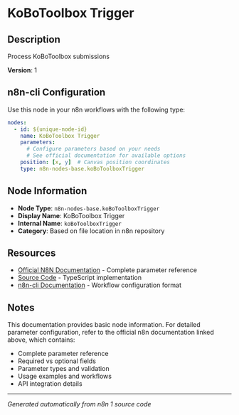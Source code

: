 # KoBoToolbox Trigger

## Description

Process KoBoToolbox submissions

**Version**: 1

## n8n-cli Configuration

Use this node in your n8n workflows with the following type:

```yaml
nodes:
  - id: ${unique-node-id}
    name: KoBoToolbox Trigger
    parameters:
      # Configure parameters based on your needs
      # See official documentation for available options
    position: [x, y]  # Canvas position coordinates
    type: n8n-nodes-base.koBoToolboxTrigger
```

## Node Information

- **Node Type**: `n8n-nodes-base.koBoToolboxTrigger`
- **Display Name**: KoBoToolbox Trigger
- **Internal Name**: `koBoToolboxTrigger`
- **Category**: Based on file location in n8n repository

## Resources

- [Official N8N Documentation](https://docs.n8n.io/integrations/builtin/app-nodes/n8n-nodes-base.kobotoolboxtrigger/) - Complete parameter reference
- [Source Code](https://github.com/n8n-io/n8n/blob/master/packages/nodes-base/nodes/KoBoToolbox/KoBoToolboxTrigger.node.ts) - TypeScript implementation
- [n8n-cli Documentation](https://github.com/edenreich/n8n-cli) - Workflow configuration format

## Notes

This documentation provides basic node information. For detailed parameter configuration, 
refer to the official n8n documentation linked above, which contains:

- Complete parameter reference
- Required vs optional fields
- Parameter types and validation
- Usage examples and workflows
- API integration details

---
*Generated automatically from n8n 1 source code*
